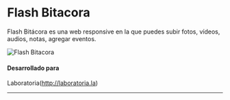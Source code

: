 # Flash Bitacora

Flash Bitácora es una web responsive en la que puedes subir fotos, vídeos, audios, notas, agregar eventos.

![Flash Bitacora](https://user-images.githubusercontent.com/32301688/37808900-d8a3de18-2e1a-11e8-9e3a-258aa03cb7dc.png)

#### Desarrollado para
Laboratoria(http://laboratoria.la)
***